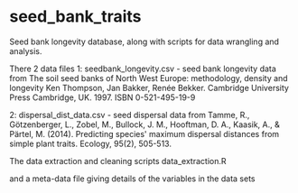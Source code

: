 # seed_bank_traits
Seed bank longevity database, along with scripts for data wrangling and analysis.

There 2 data files
1: seedbank_longevity.csv - seed bank longevity data from The soil seed banks of North West Europe: methodology, density and longevity Ken Thompson, Jan Bakker, Renée Bekker. Cambridge University Press Cambridge, UK. 1997. ISBN 0-521-495-19-9

2: dispersal_dist_data.csv - seed dispersal data from Tamme, R., Götzenberger, L., Zobel, M., Bullock, J. M., Hooftman, D. A., Kaasik, A., & Pärtel, M. (2014). Predicting species' maximum dispersal distances from simple plant traits. Ecology, 95(2), 505-513.

The data extraction and cleaning scripts
data_extraction.R

and a meta-data file giving details of the variables in the data sets
